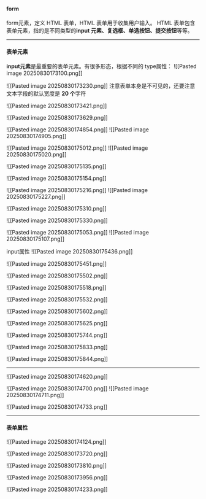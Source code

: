 #### form
form元素，定义 HTML 表单，HTML 表单用于收集用户输入。
HTML 表单包含表单元素，指的是不同类型的**input 元素、复选框、单选按钮、提交按钮**等等。

---
#### 表单元素

**input元素**是最重要的表单元素。有很多形态，根据不同的 type属性：
![[Pasted image 20250830173100.png]]

![[Pasted image 20250830173230.png]]
注意表单本身是不可见的，还要注意文本字段的默认宽度是 **20 个**字符

![[Pasted image 20250830173421.png]]

![[Pasted image 20250830173629.png]]

![[Pasted image 20250830174854.png]]
![[Pasted image 20250830174905.png]]

![[Pasted image 20250830175012.png]]
![[Pasted image 20250830175020.png]]

![[Pasted image 20250830175135.png]]

![[Pasted image 20250830175154.png]]

![[Pasted image 20250830175216.png]]
![[Pasted image 20250830175227.png]]

![[Pasted image 20250830175310.png]]

![[Pasted image 20250830175330.png]]

![[Pasted image 20250830175053.png]]
![[Pasted image 20250830175107.png]]

input属性
![[Pasted image 20250830175436.png]]

![[Pasted image 20250830175451.png]]

![[Pasted image 20250830175502.png]]

![[Pasted image 20250830175518.png]]

![[Pasted image 20250830175532.png]]

![[Pasted image 20250830175602.png]]

![[Pasted image 20250830175625.png]]

![[Pasted image 20250830175744.png]]

![[Pasted image 20250830175833.png]]

![[Pasted image 20250830175844.png]]



---

![[Pasted image 20250830174620.png]]

![[Pasted image 20250830174700.png]]
![[Pasted image 20250830174711.png]]

![[Pasted image 20250830174733.png]]




---
#### 表单属性
![[Pasted image 20250830174124.png]]

![[Pasted image 20250830173720.png]]

![[Pasted image 20250830173810.png]]

![[Pasted image 20250830173956.png]]

![[Pasted image 20250830174233.png]]

